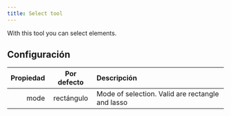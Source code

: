 ```yaml
---
title: Select tool
---
```


With this tool you can select elements.

## Configuración

| Propiedad | Por defecto | Descripción                                                      |
| --------: | :---------: | :--------------------------------------------------------------- |
|      mode |  rectángulo | Mode of selection. Valid are rectangle and lasso |
